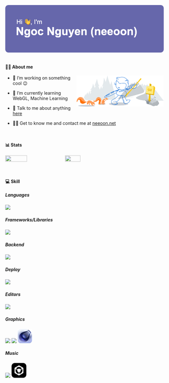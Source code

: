 <p>
  <img src="header.png" align="left" alt="👋 Hi there! I'm Ngoc Nguyen (neeoon)" title="👋 Hi there! I'm Ngoc Nguyen (neeoon)"/>
  &thinsp;
</p>

#### 👨‍💻 About me

<img width="55%" style="padding-left: 15px;" align="right" alt="Github" src="git-header.svg" />

- 🔭 I’m working on something cool 😉

- 🌱 I’m currently learning WebGL, Machine Learning

- 💬 Talk to me about anything [here](https://github.com/nooeen/nooeen/issues)

- 👨‍💻 Get to know me and contact me at [neeoon.net](https://neeoon.net)

<p>&thinsp;</p>

#### 📊 Stats

<p float="left">
<img align="top" width="37%" height="37%" src="https://github-readme-stats.vercel.app/api?username=nooeen&show_icons=trueinclude_all_commits=true&count_private=true&border_radius=10" />
<img align="top" width="31%" height="31%" src="https://github-readme-stats.vercel.app/api/top-langs/?username=nooeen&border_radius=10&layout=compact" /> 
</p>

<p>&thinsp;</p>

#### 💻 Skill

##### Languages

<img src="https://skillicons.dev/icons?i=js,ts,html,css,php,dart,py,cpp,java,md,solidity" />

##### Frameworks/Libraries

<img src="https://skillicons.dev/icons?i=bootstrap,materialui,remix,react,tailwind,redux,nextjs,gatsby,wordpress,flutter" />

##### Backend

<img src="https://skillicons.dev/icons?i=nodejs,expressjs,nestjs,redis,php,firebase,mongodb,mysql,sqlite" />

##### Deploy

<img src="https://skillicons.dev/icons?i=netlify,heroku,vercel,docker,aws,azure,gcp,linux,cloudflare" />

##### Editors

<img src="https://skillicons.dev/icons?i=vscode,neovim,bash" />

##### Graphics

<img src="https://skillicons.dev/icons?i=ps,ai,figma," />
<img src="https://skillicons.dev/icons?i=ae,pr," />
<img width="45px" height="45px" src="cinema4d.png" />

##### Music

<img src="https://skillicons.dev/icons?i=ableton,au" />
<img width="47px" height="47px" src="rekordbox.png" />
